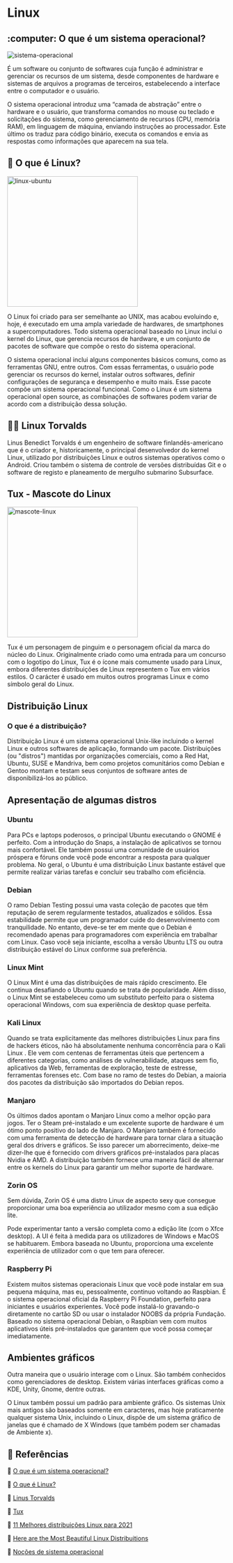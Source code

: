 <h1> Linux </h1>

<h2 style="text-align=center"> :computer: O que é um sistema operacional? </h2>

<img src="https://cdn.pixabay.com/photo/2017/01/20/17/21/operating-system-1995426_960_720.png" alt="sistema-operacional">

<p> É um software ou conjunto de softwares cuja função é administrar e gerenciar os recursos de um sistema, desde componentes de hardware e sistemas de arquivos a programas de terceiros, estabelecendo a interface entre o computador e o usuário. </p>

<p> O sistema operacional introduz uma “camada de abstração” entre o hardware e o usuário, que transforma comandos no mouse ou teclado e solicitações do sistema, como gerenciamento de recursos (CPU, memória RAM), em linguagem de máquina, enviando instruções ao processador. Este último os traduz para código binário, executa os comandos e envia as respostas como informações que aparecem na sua tela. </p>

<h2> 🐧 O que é Linux? </h2>

<img src="https://cdn.pixabay.com/photo/2018/04/23/14/43/ubuntu-3344434_960_720.png" alt= "linux-ubuntu" widht="300px" height="300px">

<br>

<p> O Linux foi criado para ser semelhante ao UNIX, mas acabou evoluindo e, hoje, é executado em uma ampla variedade de hardwares, de smartphones a supercomputadores. Todo sistema operacional baseado no Linux inclui o kernel do Linux, que gerencia recursos de hardware, e um conjunto de pacotes de software que compõe o resto do sistema operacional. </p>

<p> O sistema operacional inclui alguns componentes básicos comuns, como as ferramentas GNU, entre outros. Com essas ferramentas, o usuário pode gerenciar os recursos do kernel, instalar outros softwares, definir configurações de segurança e desempenho e muito mais. Esse pacote compõe um sistema operacional funcional. Como o Linux é um sistema operacional open source, as combinações de softwares podem variar de acordo com a distribuição dessa solução. </p>

<h2> 👨‍💻 Linux Torvalds </h2>

<p> Linus Benedict Torvalds é um engenheiro de software finlandês-americano
que é o criador e, historicamente, o principal desenvolvedor do kernel Linux,
utilizado por distribuições Linux e outros sistemas operativos como o Android.
Criou também o sistema de controle de versões distribuídas Git e o software
de registo e planeamento de mergulho submarino Subsurface. </p>

<h2> Tux - Mascote do Linux </h2>

<img src="https://cdn.pixabay.com/photo/2014/03/24/10/46/tux-293844_960_720.png" alt="mascote-linux" widht="300px" height="300px">

<p> Tux é um personagem de pinguim e o personagem oficial da marca do núcleo do Linux. Originalmente criado como uma entrada para um concurso com o logotipo do Linux, Tux é o ícone mais comumente usado para Linux, embora diferentes distribuições de Linux representem o Tux em vários estilos. O carácter é usado em muitos outros programas Linux e como símbolo geral do Linux. </p>

<h2> Distribuição Linux </h2>

<h3> O que é a distribuição? </h3>

<p> Distribuição Linux é um sistema operacional Unix-like incluindo o kernel Linux e outros softwares de aplicação, formando um pacote. Distribuições (ou "distros") mantidas por organizações comerciais, como a Red Hat, Ubuntu, SUSE e Mandriva, bem como projetos comunitários como Debian e Gentoo montam e testam seus conjuntos de software antes de disponibilizá-los ao público. </p>

<h2> Apresentação de algumas distros </h2>

<h3> Ubuntu </h3>

<p> Para PCs e laptops poderosos, o principal Ubuntu executando o GNOME é perfeito. Com a introdução do Snaps, a instalação de aplicativos se tornou mais confortável. Ele também possui uma comunidade de usuários próspera e fóruns onde você pode encontrar a resposta para qualquer problema. No geral, o Ubuntu é uma distribuição Linux bastante estável que permite realizar várias tarefas e concluir seu trabalho com eficiência. </p>

<h3> Debian </h3>

<p> O ramo Debian Testing possui uma vasta coleção de pacotes que têm reputação de serem regularmente testados, atualizados e sólidos. Essa estabilidade permite que um programador cuide do desenvolvimento com tranquilidade. No entanto, deve-se ter em mente que o Debian é recomendado apenas para programadores com experiência em trabalhar com Linux. Caso você seja iniciante, escolha a versão Ubuntu LTS ou outra distribuição estável do Linux conforme sua preferência. </p>

<h3> Linux Mint </h3>

<p> O Linux Mint é uma das distribuições de mais rápido crescimento. Ele continua desafiando o Ubuntu quando se trata de popularidade. Além disso, o Linux Mint se estabeleceu como um substituto perfeito para o sistema operacional Windows, com sua experiência de desktop quase perfeita. </p>

<h3> Kali Linux </h3>

<p> Quando se trata explicitamente das melhores  distribuições Linux para fins de hackers éticos, não há absolutamente nenhuma concorrência para o Kali Linux . Ele vem com centenas de ferramentas úteis que pertencem a diferentes categorias, como análises de vulnerabilidade, ataques sem fio, aplicativos da Web, ferramentas de exploração, teste de estresse, ferramentas forenses etc. Com base no ramo de testes do Debian, a maioria dos pacotes da distribuição são importados do Debian repos. </p>

<h3> Manjaro </h3>

<p> Os últimos dados apontam o Manjaro Linux como a melhor opção para jogos. Ter o Steam pré-instalado e um excelente suporte de hardware é um ótimo ponto positivo do lado de Manjaro. O Manjaro também é fornecido com uma ferramenta de detecção de hardware para tornar clara a situação geral dos drivers e gráficos. Se isso parecer um aborrecimento, deixe-me dizer-lhe que é fornecido com drivers gráficos pré-instalados para placas Nvidia e AMD. A distribuição também fornece uma maneira fácil de alternar entre os kernels do Linux para garantir um melhor suporte de hardware. 

<h3> Zorin OS </h3>

<p> Sem dúvida, Zorin OS é uma distro Linux de aspecto sexy que consegue proporcionar uma boa experiência ao utilizador mesmo com a sua edição lite.

Pode experimentar tanto a versão completa como a edição lite (com o Xfce desktop). A UI é feita à medida para os utilizadores de Windows e MacOS se habituarem. Embora baseada no Ubuntu, proporciona uma excelente experiência de utilizador com o que tem para oferecer. </p>

<h3> Raspberry Pi </h3>

<p> Existem muitos sistemas operacionais Linux que você pode instalar em sua pequena máquina, mas eu, pessoalmente, continuo voltando ao Raspbian. É o sistema operacional oficial da Raspberry Pi Foundation, perfeito para iniciantes e usuários experientes. Você pode instalá-lo gravando-o diretamente no cartão SD ou usar o instalador NOOBS da própria Fundação. Baseado no sistema operacional Debian, o Raspbian vem com muitos aplicativos úteis pré-instalados que garantem que você possa começar imediatamente. </p>

<h2> Ambientes gráficos </h2>

<p> Outra maneira que o usuário interage com o Linux. São também conhecidos como gerenciadores de desktop. Existem várias interfaces gráficas como a KDE, Unity, Gnome, dentre outras.

O Linux também possui um padrão para ambiente gráfico. Os sistemas Unix mais antigos são baseados somente em caracteres, mas hoje praticamente qualquer sistema Unix, incluindo o Linux, dispõe de um sistema gráfico de janelas que é chamado de X Windows (que também podem ser chamadas de Ambiente x).

<h2> 🔗 Referências </h2>

:paperclip: [O que é um sistema operacional?](https://tecnoblog.net/303055/o-que-e-um-sistema-operacional/)

:paperclip: [O que é Linux?](https://www.redhat.com/pt-br/topics/linux/what-is-linux)

:paperclip: [Linus Torvalds](https://en.wikipedia.org/wiki/Linus_Torvalds)

:paperclip: [Tux](https://en.wikipedia.org/wiki/Tux_(mascot))

:paperclip: [11 Melhores distribuições Linux para 2021](https://sempreupdate.com.br/11-melhores-distribuicoes-de-linux-para-2021/)

 :paperclip: [Here are the Most Beautiful Linux Distribuitions](https://itsfoss.com/beautiful-linux-distributions/)

 :paperclip: [Noções de sistema operacional](https://materiasparaconcursos.com.br/2021/02/02/nocoes-de-sistema-operacional-ambiente-linux/)
